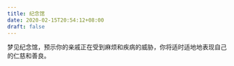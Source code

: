 ```yaml
---
title: 纪念馆
date: 2020-02-15T20:54:12+08:00
draft: false
---
```


梦见纪念馆，预示你的亲戚正在受到麻烦和疾病的威胁，你将适时适地地表现自己的仁慈和善良。